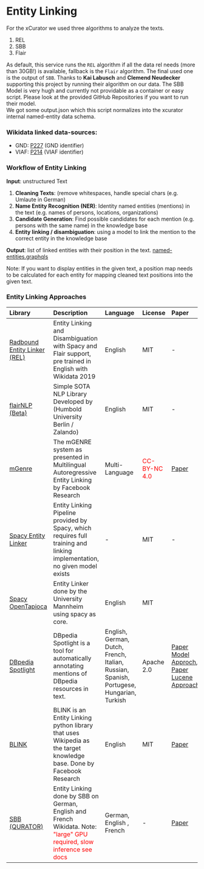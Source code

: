 # Entity Linking

For the xCurator we used three algorithms to analyze the texts. 
1. REL
2. SBB
3. Flair

As default, this service runs the `REL` algorithm if all the data rel needs (more than 30GB!) is available, fallback is the `Flair` algorithm.
The final used one is the output of `SBB`. Thanks to **Kai Labusch** and **Clemend Neudecker** supporting this project by running their algorithm on our data.
The SBB Model is very hugh and currently not providable as a container or easy script. Please look at the provided GitHub Repositories if you want to run their model.  
We got some output.json which this script normalizes into the xcurator internal named-entity data schema.


### Wikidata linked data-sources:
- GND: [P227](https://www.wikidata.org/wiki/Property:P227) (GND identifier)
- VIAF: [P214](https://www.wikidata.org/wiki/Property:P214) (VIAF identifier)

### Workflow of Entity Linking
**Input**: unstructured Text
1. **Cleaning Texts**: (remove whitespaces, handle special chars (e.g. Umlaute in German)
2. **Name Entity Recognition (NER)**: Identity named entities (mentions) in the text (e.g. names of persons, locations, organizations)
3. **Candidate Generation**: Find possible candidates for each mention (e.g. persons with the same name) in the knowledge base
4. **Entity linking / disambiguation**: using a model to link the mention to the correct entity in the knowledge base

**Output**: list of linked entities with their position in the text. [named-entities.graphqls](named-entities.graphqls)

Note: If you want to display entities in the given text, a position map needs to be calculated for each entity for mapping cleaned text positions into the given text.


### Entity Linking Approaches
| Library                                                                           | Description                                                                                                                                            | Language                                                                                 | License                                       | Paper                                                                               |
|:----------------------------------------------------------------------------------|:-------------------------------------------------------------------------------------------------------------------------------------------------------|:-----------------------------------------------------------------------------------------|:----------------------------------------------|:------------------------------------------------------------------------------------|
| [Radbound Entity Linker (REL)](https://github.com/informagi/REL)                  | Entity Linking and Disambiguation with Spacy and Flair support, pre trained in English with Wikidata 2019                                              | English                                                                                  | MIT                                           | -                                                                                   |
| [flairNLP (Beta)](https://flairnlp.github.io/docs/tutorial-basics/entity-linking) | Simple SOTA NLP Library Developed by (Humbold University Berlin / Zalando)                                                                             | English                                                                                  | MIT                                           | -                                                                                   |
| [mGenre](https://github.com/facebookresearch/GENRE)                               | The mGENRE system as presented in Multilingual Autoregressive Entity Linking by Facebook Research                                                      | Multi-Language                                                                           | <span style="color:red;">CC-BY-NC 4.0 </span> | [Paper](https://aclanthology.org/2022.tacl-1.16)                                    |
| [Spacy Entity Linker](https://spacy.io/api/entitylinker)                          | Entity Linking Pipeline provided by Spacy, which requires full training and linking implementation, no given model exists                              | -                                                                                        | MIT                                           | -                                                                                   |
| [Spacy OpenTapioca](https://github.com/UB-Mannheim/spacyopentapioca)              | Entity Linker done by the University Mannheim using spacy as core.                                                                                     | English                                                                                  | MIT |
| [DBpedia Spotlight](https://www.dbpedia-spotlight.org/)                           | DBpedia Spotlight is a tool for automatically annotating mentions of DBpedia resources in text.                                                        | English, German, Dutch, French, Italian, Russian, Spanish, Portugese, Hungarian, Turkish | Apache 2.0                                    | [Paper Model Approch](http://jodaiber.de/doc/entity.pdf), [Paper Lucene Approach](http://www.dbpedia-spotlight.org/docs/spotlight.pdf) |
| [BLINK](https://github.com/facebookresearch/BLINK)                                | BLINK is an Entity Linking python library that uses Wikipedia as the target knowledge base. Done by Facebook Research                                  | English                                                                                  | MIT                                           | [Paper](https://arxiv.org/pdf/1911.03814.pdf)                                       |  
| [SBB (QURATOR)](https://github.com/qurator-spk/sbb_ned)                           | Entity Linking done by SBB on German, English and French Wikidata. Note: <span style="color:red;">"large" GPU required, slow inference see docs</span> | German, English , French                                                                 | -                                             | [Paper](https://ceur-ws.org/Vol-2696/paper_163.pdf)                                 |
